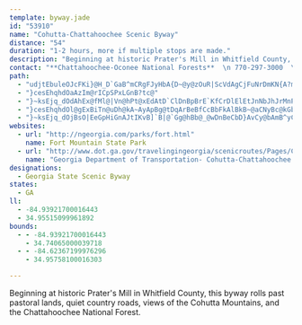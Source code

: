 ```yaml
---
template: byway.jade
id: "53910"
name: "Cohutta-Chattahoochee Scenic Byway"
distance: "54"
duration: "1-2 hours, more if multiple stops are made."
description: "Beginning at historic Prater's Mill in Whitfield County, this byway rolls past pastoral lands, quiet country roads, views of the Cohutta Mountains, and the Chattahoochee National Forest."
contact: "**Chattahoochee-Oconee National Forests**  \n 770-297-3000  \n\n"
path: 
  - "udjtEbuleOJcFKi}@H_D`GaB^mCRgFJyHbA{D~@y@zOuR|ScVdAgCjFuNrDmKN{A?mB@u}@VyVT]^QdHJtAa@N]NaAHsAAsBi@mHm@yFs@oLoAaJEyCB{HGyKRifACw\\H}Ah@oCx@EnBs@bAm@|F}EtDuDtDsGbAmClDeFf\\s`@hCgCzBsAtAkApLiPlD_DnC_BbBuC|C_Cj@k@pDyEn@oAjBmCxLkJ\\GNox@K_Dg@{CoAsFsT{l@gByDeAiBeBiCuFiGeCsDsA{CiBgFqDuPqLmh@}CuN_D_NqC}JiF_O_CiFeGmLeR_`@}AgD{AmE}@mDs@uFi@sJ_@oLOcA{McGuBsA{BcCe@u@gEgDkAk@_`@wMqHwBqHgAsAaI}@aIe@iQF{y@LaNVoA^iAzBoB`Ae@hBg@n@_BL}@FgYL}@nDiNbA{Ib@sBhCsEbIsL|AuCRw@DaBIsC_@mEFmDzCd@lBh@zB~@jHrD|T`K`[fOfG~DxAfBlFlIxAfB`CdBnBr@pGj@da@^fLCfCO~FcApWgFtn@_ChRd@tMfA`b@xKbOfDbBR~Kp@`P^vN~@vDEzx@~@vJl@rCj@lH~@bg@|HdFj@~FR^a`@KeJfGg@n@Q|FmFd@m@\\y@xBaCx@kA~AuCn@qBfBkBnCuAbCgBfDcBxAuAxAwDh@sCt@{BtIsKpLgMpIwCbBW|F_@pHXnTyArEmBfDs@bCYrDqBzKsEfD_C~WoIlBmAvF{@bA]bD_B~@q@b@u@n@]|BUb@WVg@l@gClAsDdDyGxAkDl@sBxAaCx@m@n@sBhA}MbA}E|BuEdAeAzBaFx@_AlC{DfAeAb@aB@oAEo@iAwEU{BDsBNg@|@sB|HsKzA_C`BmEFkBZaCdEoJpF{KTq@lBmEbCDnQWr@M|HUte@_GlCr@fDrB~@~@h@jBxA`CfCxCZdAh@^rDlGb@lADzBKjByBnJGrARxAX|@zKpQfBfD^bA"
  - "}cesEhqhdOaAzIm@rICpSPxLGnB?tc@"
  - "}~ksEjq_dOdAhEx@fMl@|Vn@hPt@xEdAtD`ClDnBpBrE`KfCrDlElEtJnNbJhJrMnPtBzDhAjFdAzCzHdHl@z@nEdFz@`CtAdBtDdD~LnIlCr@rCLtBh@rAz@z@XzEzEx@p@rDrBjHrHt@fBhB`IrC`HrAjBXJbErE^f@^dAb@l@|C`J~@pB|@z@hAj@`B@`DsAvHyBhB?"
  - "}cesEhqhdOl@gExBiTn@uDh@kA~AyApBg@tDqArBeBfCcBbFkAlBkB~@aCNyBc@kGb@oGnBoO_@aIJgCaBmIi@_GRoFtA{BxAqAjMsHbBq@bA[zKRhBu@~@yA^wBY{C\\sAx@cAhBHhBr@hAEl@e@^sA@eEEyAt@aBfDaDjJwDpAaAh@gARqA?_CX_B~@u@fD]bDmAjGGhHeAhAe@t@gAHy@Qy@iAk@wBJgE`AoALiBSQSK[Fi@t@yCA{@Ss@c@q@wBaBw@]]a@By@Ny@pLgIv@mAFq@Bs@Uq@yA{BS_AEuAHkBi@mBcAkBOs@IgANqBIsA[s@i@y@kBQoD\\qAOkDyAsBSoBAcB_@oA}@y@gCm@Yy@JoCjBeAWWKm@{D]q@sAiAM]eBoIBSR_@`DqA^w@?y@Ic@o@oAOm@QgDm@sAsAeAuAgHJS^WxDgB^m@Lm@Em@y@cAiAs@}DaAsBqAwAsA{CoI?e@D_@d@k@Rq@OiKEYSSe@GcBLy@^cC~DcC|@gG|@yAd@sDnDqFaBcBy@{J_K_EiDqGwCwIiGqBm@iEC_@PcF?iAWqHkROmA~AuJXqEs@iHe@qC_AaDgHuHmAeEq@mHaAwUWkAm@aAsAyAcAgBi@cCc@wCKkFHkCXcBh@yAz@eB|CeCn@sAfBaHx@{DVqBJyACsAKk@WYiB_AiBm@y@m@c@_A[yCcB{BSeAEeAx@mCIyAe@gBgBkCa@aAS_ADkATgAl@sAR_A@k@OaAyEgH}@q@cBJ_AGy@o@e@sAu@o@Sq@DyAhB{CRqACeDa@aAaAaAUkARqAn@yB?aAcBaCYy@NkDK_A{EgC{@y@i@eABs@zAaCJy@G}Bs@iEy@}AcBmAsAkB_AcCe@sEI_B_@_BgK{SM{@RuDIw@_@mAcBeDy@{CSyA"
  - "}~ksEjq_dOjBsO|EeGpHiGnAJtIKvB]`B|@`Gg@hBb@_@wDnBeCbD}AvCy@bAmB^yCsA{Ce@mJuD{LeAaLuD}IlJkCbB}I~BaKlByKhDgD"
websites: 
  - url: "http://ngeorgia.com/parks/fort.html"
    name: Fort Mountain State Park
  - url: "http://www.dot.ga.gov/travelingingeorgia/scenicroutes/Pages/CohuttaCattahoochee.aspx"
    name: "Georgia Department of Transportation- Cohutta-Chattahoochee Scen"
designations: 
  - Georgia State Scenic Byway
states: 
  - GA
ll: 
  - -84.93921700016443
  - 34.95515099961892
bounds: 
  - - -84.93921700016443
    - 34.74065000039718
  - - -84.62367199976296
    - 34.95758100016303

---
```


Beginning at historic Prater's Mill in Whitfield County, this byway rolls past pastoral lands, quiet country roads, views of the Cohutta Mountains, and the Chattahoochee National Forest.